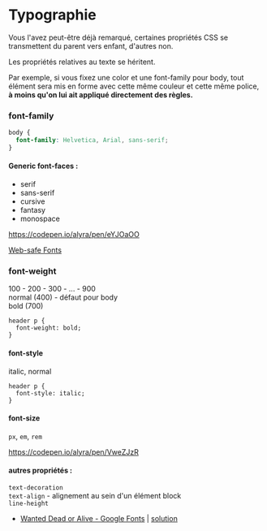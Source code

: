 # Typographie

Vous l'avez peut-être déjà remarqué, certaines propriétés CSS se transmettent du parent vers enfant, d'autres non.

Les propriétés relatives au texte se héritent.

Par exemple, si vous fixez une color et une font-family pour body, tout élément sera mis en forme avec cette même couleur et cette même police, **à moins qu'on lui ait appliqué directement des règles.**

### font-family

```css
body {
  font-family: Helvetica, Arial, sans-serif;
}
```

#### Generic font-faces :

- serif
- sans-serif
- cursive
- fantasy
- monospace

https://codepen.io/alyra/pen/eYJOaOO

[Web-safe Fonts](https://www.cssfontstack.com/)

### font-weight

100 - 200 - 300 - ... - 900  
normal (400) - défaut pour body  
bold (700)

```
header p {
  font-weight: bold;
}
```

#### font-style

italic, normal

```
header p {
  font-style: italic;
}
```

#### font-size

`px`, `em`, `rem`

https://codepen.io/alyra/pen/VweZJzR

#### autres propriétés :

`text-decoration`  
`text-align` - alignement au sein d'un élément block  
`line-height`

- [Wanted Dead or Alive - Google Fonts](https://codesandbox.io/s/police-rxtme?file=/index.html) | [solution](https://codepen.io/alyra/pen/6eba070d53ff9fa1f9b0952d6ace935f)
